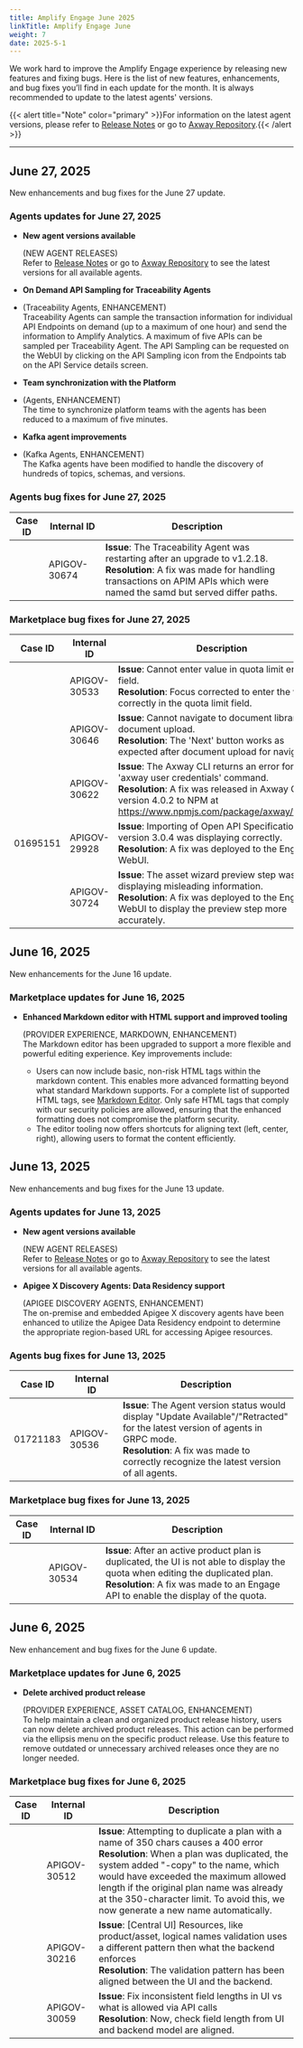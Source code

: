 ```yaml
---
title: Amplify Engage June 2025
linkTitle: Amplify Engage June
weight: 7
date: 2025-5-1
---
```

We work hard to improve the Amplify Engage experience by releasing new features and fixing bugs. Here is the list of new features, enhancements, and bug fixes you’ll find in each update for the month. It is always recommended to update to the latest agents' versions.

{{< alert title="Note" color="primary" >}}For information on the latest agent versions, please refer to [Release Notes](/docs/amplify_relnotes) or go to [Axway Repository](https://repository.axway.com/catalog?q=agents).{{< /alert >}}

---

## June 27, 2025

New enhancements and bug fixes for the June 27 update.

### Agents updates for June 27, 2025

* **New agent versions available**

  (NEW AGENT RELEASES)</br>
  Refer to [Release Notes](/docs/amplify_relnotes) or go to [Axway Repository](https://repository.axway.com/catalog?q=agents) to see the latest versions for all available agents.

* **On Demand API Sampling for Traceability Agents**

* (Traceability Agents, ENHANCEMENT)</br>
  Traceability Agents can sample the transaction information for individual API Endpoints on demand (up to a maximum of one hour) and send the information to Amplify Analytics. A maximum of five APIs can be sampled per Traceability Agent. The API Sampling can be requested on the WebUI by clicking on the API Sampling icon from the Endpoints tab on the API Service details screen.

* **Team synchronization with the Platform**

* (Agents, ENHANCEMENT)</br>
  The time to synchronize platform teams with the agents has been reduced to a maximum of five minutes.

* **Kafka agent improvements**

* (Kafka Agents, ENHANCEMENT)</br>
  The Kafka agents have been modified to handle the discovery of hundreds of topics, schemas, and versions.

### Agents bug fixes for June 27, 2025

| Case ID | Internal ID | Description |
|-------------|--------------|---------------------------------------------------|
|  | APIGOV-30674 | **Issue**: The Traceability Agent was restarting after an upgrade to v1.2.18. <br/>**Resolution**: A fix was made for handling transactions on APIM APIs which were named the samd but served differ paths. |

### Marketplace bug fixes for June 27, 2025

| Case ID | Internal ID | Description |
|-------------|--------------|---------------------------------------------------|
|  | APIGOV-30533 | **Issue**: Cannot enter value in quota limit entry field. <br/>**Resolution**: Focus corrected to enter the value correctly in the quota limit field. |
|  | APIGOV-30646 | **Issue**: Cannot navigate to document library after document upload. <br/>**Resolution**: The 'Next' button works as expected after document upload for navigation. |
|  | APIGOV-30622 | **Issue**: The Axway CLI returns an error for 'axway user credentials' command. <br/>**Resolution**: A fix was released in Axway CLI version 4.0.2 to NPM at https://www.npmjs.com/package/axway/v/4.0.2. |
| 01695151 | APIGOV-29928 | **Issue**: Importing of Open API Specification version 3.0.4 was displaying correctly. <br/>**Resolution**: A fix was deployed to the Engage WebUI. |
|  | APIGOV-30724 | **Issue**: The asset wizard preview step was displaying misleading information. <br/>**Resolution**: A fix was deployed to the Engage WebUI to display the preview step more accurately. |

## June 16, 2025

New enhancements for the June 16 update.

### Marketplace updates for June 16, 2025

* **Enhanced Markdown editor with HTML support and improved tooling**

  (PROVIDER EXPERIENCE, MARKDOWN, ENHANCEMENT)</br>
  The Markdown editor has been upgraded to support a more flexible and powerful editing experience. Key improvements include:
    * Users can now include basic, non-risk HTML tags within the markdown content. This enables more advanced formatting beyond what standard Markdown supports. For a complete list of supported HTML tags, see [Markdown Editor](/docs/manage_product_foundry/markdown_editor). Only safe HTML tags that comply with our security policies are allowed, ensuring that the enhanced formatting does not compromise the platform security.
    * The editor tooling now offers shortcuts for aligning text (left, center, right), allowing users to format the content efficiently.
  
## June 13, 2025

New enhancements and bug fixes for the June 13 update.

### Agents updates for June 13, 2025

* **New agent versions available**

  (NEW AGENT RELEASES)</br>
  Refer to [Release Notes](/docs/amplify_relnotes) or go to [Axway Repository](https://repository.axway.com/catalog?q=agents) to see the latest versions for all available agents.

* **Apigee X Discovery Agents: Data Residency support**

  (APIGEE DISCOVERY AGENTS, ENHANCEMENT)</br>
  The on-premise and embedded Apigee X discovery agents have been enhanced to utilize the Apigee Data Residency endpoint to determine the appropriate region-based URL for accessing Apigee resources.

### Agents bug fixes for June 13, 2025

| Case ID | Internal ID | Description |
|-------------|--------------|---------------------------------------------------|
| 01721183 | APIGOV-30536 | **Issue**: The Agent version status would display "Update Available"/"Retracted" for the latest version of agents in GRPC mode. <br/>**Resolution**: A fix was made to correctly recognize the latest version of all agents. |

### Marketplace bug fixes for June 13, 2025

| Case ID | Internal ID | Description |
|-------------|--------------|---------------------------------------------------|
| | APIGOV-30534 | **Issue**: After an active product plan is duplicated, the UI is not able to display the quota when editing the duplicated plan. <br/>**Resolution**: A fix was made to an Engage API to enable the display of the quota. |

## June 6, 2025

New enhancement and bug fixes for the June 6 update.

### Marketplace updates for June 6, 2025

* **Delete archived product release**

  (PROVIDER EXPERIENCE, ASSET CATALOG, ENHANCEMENT)</br>
  To help maintain a clean and organized product release history, users can now delete archived product releases. This action can be performed via the ellipsis menu on the specific product release. Use this feature to remove outdated or unnecessary archived releases once they are no longer needed.

### Marketplace bug fixes for June 6, 2025

| Case ID | Internal ID | Description |
|-------------|--------------|---------------------------------------------------|
| | APIGOV-30512 | **Issue**: Attempting to duplicate a plan with a name of 350 chars causes a 400 error <br/>**Resolution**: When a plan was duplicated, the system added "-copy" to the name, which would have exceeded the maximum allowed length if the original plan name was already at the 350-character limit. To avoid this, we now generate a new name automatically. |
| | APIGOV-30216 | **Issue**: [Central UI] Resources, like product/asset, logical names validation uses a different pattern then what the backend enforces <br/>**Resolution**: The validation pattern has been aligned between the UI and the backend. |
| | APIGOV-30059 | **Issue**: Fix inconsistent field lengths in UI vs what is allowed via API calls <br/>**Resolution**: Now, check field length from UI and backend model are aligned. |
